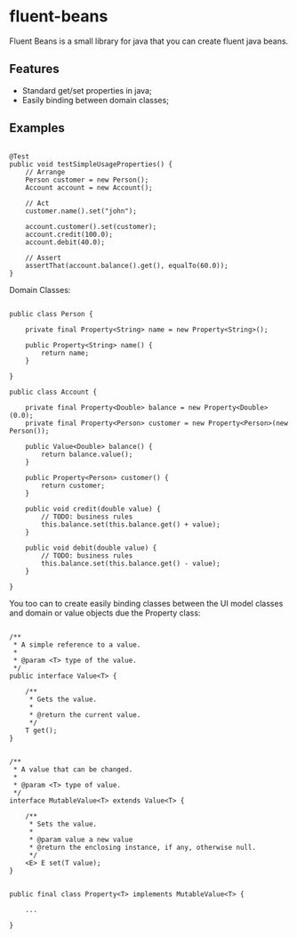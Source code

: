 # fluent-beans

Fluent Beans is a small library for java that you can create fluent java beans.

## Features

- Standard get/set properties in java;
- Easily binding between domain classes;


## Examples

```

@Test
public void testSimpleUsageProperties() {
	// Arrange
	Person customer = new Person();
	Account account = new Account();
	
	// Act
	customer.name().set("john");
	
	account.customer().set(customer);
	account.credit(100.0);
	account.debit(40.0);
	
	// Assert
	assertThat(account.balance().get(), equalTo(60.0));
}

```

Domain Classes:


```

public class Person {
	
	private final Property<String> name = new Property<String>();

	public Property<String> name() {
		return name;
	}

}

```


```
public class Account {
	
	private final Property<Double> balance = new Property<Double>(0.0);
	private final Property<Person> customer = new Property<Person>(new Person());

	public Value<Double> balance() {
		return balance.value();
	}
	
	public Property<Person> customer() {
		return customer;
	}

	public void credit(double value) {
		// TODO: business rules
		this.balance.set(this.balance.get() + value);
	}
	
	public void debit(double value) {
		// TODO: business rules 
		this.balance.set(this.balance.get() - value);
	}

} 

```


You too can to create easily binding classes between the UI model classes and domain or value objects due the Property class:

```

/**
 * A simple reference to a value.
 *  
 * @param <T> type of the value.
 */
public interface Value<T> {
	
	/**
	 * Gets the value.
	 * 
	 * @return the current value.
	 */
	T get();
}

```

```

/**
 * A value that can be changed.
 *  
 * @param <T> type of value.
 */
interface MutableValue<T> extends Value<T> {
	
	/**
	 * Sets the value.
	 * 
	 * @param value a new value
	 * @return the enclosing instance, if any, otherwise null.
	 */
	<E> E set(T value);
}

```

```

public final class Property<T> implements MutableValue<T> {

	...

}
 
```

 
